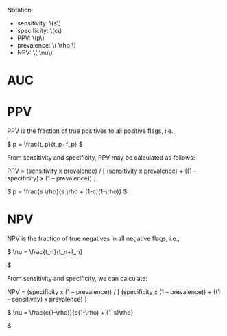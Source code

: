 Notation:

+ sensitivity: \\\(s\\\)
+ specificity: \\\(c\\\)
+ PPV: \\\(p\\\)
+ prevalence: \\\( \rho \\\)
+ NPV: \\\( \nu\\\)

# AUC

# PPV

PPV is the fraction of true positives to all positive flags, i.e.,

$
p = \frac{t_p}{t_p+f_p}
$

From sensitivity and specificity, PPV may be calculated as follows:

PPV = (sensitivity x prevalence) / [ (sensitivity x prevalence) + ((1 – specificity) x (1 – prevalence)) ]

$
p = \frac{s \rho}{s \rho + (1-c)(1-\rho)}
$


# NPV
NPV is the fraction of true negatives in all negative flags, i.e.,

$
\nu = \frac{t_n}{t_n+f_n}

$

From sensitivity and specificity, we can calculate:

NPV = (specificity x (1 – prevalence)) / [ (specificity x (1 – prevalence)) + ((1 – sensitivity) x prevalence) ]

$
\nu = \frac{c(1-\rho)}{c(1-\rho) + (1-s)\rho}

$

